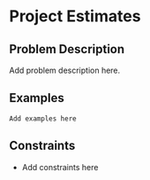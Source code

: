 # Project Estimates

## Problem Description

Add problem description here.

## Examples

```
Add examples here
```
## Constraints

- Add constraints here
